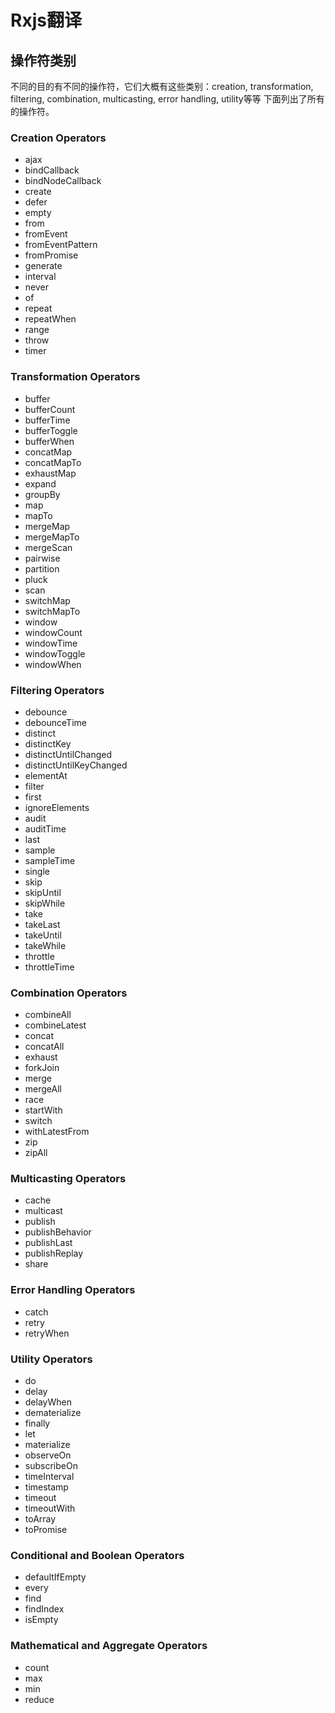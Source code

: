 # Rxjs翻译

## 操作符类别
不同的目的有不同的操作符，它们大概有这些类别：creation, transformation, filtering, combination, multicasting, error handling, utility等等
下面列出了所有的操作符。

### Creation Operators

* ajax
* bindCallback
* bindNodeCallback
* create
* defer
* empty
* from
* fromEvent
* fromEventPattern
* fromPromise
* generate
* interval
* never
* of
* repeat
* repeatWhen
* range
* throw
* timer

### Transformation Operators

* buffer
* bufferCount
* bufferTime
* bufferToggle
* bufferWhen
* concatMap
* concatMapTo
* exhaustMap
* expand
* groupBy
* map
* mapTo
* mergeMap
* mergeMapTo
* mergeScan
* pairwise
* partition
* pluck
* scan
* switchMap
* switchMapTo
* window
* windowCount
* windowTime
* windowToggle
* windowWhen

### Filtering Operators

* debounce
* debounceTime
* distinct
* distinctKey
* distinctUntilChanged
* distinctUntilKeyChanged
* elementAt
* filter
* first
* ignoreElements
* audit
* auditTime
* last
* sample
* sampleTime
* single
* skip
* skipUntil
* skipWhile
* take
* takeLast
* takeUntil
* takeWhile
* throttle
* throttleTime

### Combination Operators

* combineAll
* combineLatest
* concat
* concatAll
* exhaust
* forkJoin
* merge
* mergeAll
* race
* startWith
* switch
* withLatestFrom
* zip
* zipAll

### Multicasting Operators

* cache
* multicast
* publish
* publishBehavior
* publishLast
* publishReplay
* share

### Error Handling Operators

* catch
* retry
* retryWhen

### Utility Operators

* do
* delay
* delayWhen
* dematerialize
* finally
* let
* materialize
* observeOn
* subscribeOn
* timeInterval
* timestamp
* timeout
* timeoutWith
* toArray
* toPromise

### Conditional and Boolean Operators

* defaultIfEmpty
* every
* find
* findIndex
* isEmpty

### Mathematical and Aggregate Operators

* count
* max
* min
* reduce